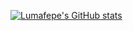 [![Lumafepe's GitHub stats](https://github-readme-stats.vercel.app/api?username=lumafepe&count_private=true)](https://github.com/anuraghazra/github-readme-stats)
